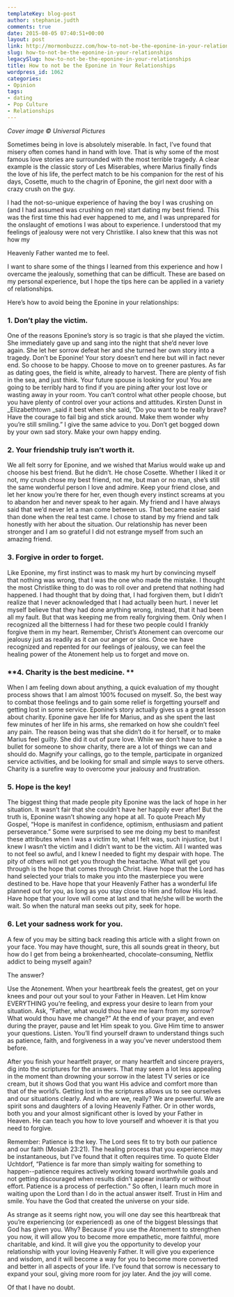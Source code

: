 ```yaml
---
templateKey: blog-post
author: stephanie.judth
comments: true
date: 2015-08-05 07:40:51+00:00
layout: post
link: http://mormonbuzzz.com/how-to-not-be-the-eponine-in-your-relationships/
slug: how-to-not-be-the-eponine-in-your-relationships
legacySlug: how-to-not-be-the-eponine-in-your-relationships
title: How to not be the Eponine in Your Relationships
wordpress_id: 1062
categories:
- Opinion
tags:
- dating
- Pop Culture
- Relationships
---
```


_Cover image © Universal Pictures_

Sometimes being in love is absolutely miserable. In fact, I’ve found that misery often comes hand in hand with love. That is why some of the most famous love stories are surrounded with the most terrible tragedy. A clear example is the classic story of Les Miserables, where Marius finally finds the love of his life, the perfect match to be his companion for the rest of his days, Cosette, much to the chagrin of Eponine, the girl next door with a crazy crush on the guy.

I had the not-so-unique experience of having the boy I was crushing on (and I had assumed was crushing on me) start dating my best friend. This was the first time this had ever happened to me, and I was unprepared for the onslaught of emotions I was about to experience. I understood that my feelings of jealousy were not very Christlike. I also knew that this was not how my

Heavenly Father wanted me to feel.

I want to share some of the things I learned from this experience and how I overcame the jealously, something that can be difficult. These are based on my personal experience, but I hope the tips here can be applied in a variety of relationships.

Here’s how to avoid being the Eponine in your relationships:




### ****1. Don’t play the victim.****




One of the reasons Eponine’s story is so tragic is that she played the victim. She immediately gave up and sang into the night that she’d never love again. She let her sorrow defeat her and she turned her own story into a tragedy. Don’t be Eponine! Your story doesn’t end here but will in fact never end. So choose to be happy. Choose to move on to greener pastures. As far as dating goes, the field is white, already to harvest. There are plenty of fish in the sea, and just think. Your future spouse is looking for you! You are going to be terribly hard to find if you are pining after your lost love or wasting away in your room. You can’t control what other people choose, but you have plenty of control over your actions and attitudes. Kirsten Dunst in _Elizabethtown _said it best when she said, “Do you want to be really brave? Have the courage to fail big and stick around. Make them wonder why you’re still smiling.” I give the same advice to you. Don’t get bogged down by your own sad story. Make your own happy ending.


### **2. Your friendship truly isn’t worth it.**




We all felt sorry for Eponine, and we wished that Marius would wake up and choose his best friend. But he didn’t. He chose Cosette. Whether I liked it or not, my crush chose my best friend, not me, but man or no man, she’s still the same wonderful person I love and admire. Keep your friend close, and let her know you’re there for her, even though every instinct screams at you to abandon her and never speak to her again. My friend and I have always said that we’d never let a man come between us. That became easier said than done when the real test came. I chose to stand by my friend and talk honestly with her about the situation. Our relationship has never been stronger and I am so grateful I did not estrange myself from such an amazing friend.


### **3. Forgive in order to forget.**




Like Eponine, my first instinct was to mask my hurt by convincing myself that nothing was wrong, that I was the one who made the mistake. I thought the most Christlike thing to do was to roll over and pretend that nothing had happened. I had thought that by doing that, I had forgiven them, but I didn’t realize that I never acknowledged that I had actually been hurt. I never let myself believe that they had done anything wrong, instead, that it had been all my fault. But that was keeping me from really forgiving them. Only when I recognized all the bitterness I had for these two people could I frankly forgive them in my heart. Remember, Christ’s Atonement can overcome our jealousy just as readily as it can our anger or sins. Once we have recognized and repented for our feelings of jealousy, we can feel the healing power of the Atonement help us to forget and move on.


### **4. Charity is the best medicine. **




When I am feeling down about anything, a quick evaluation of my thought process shows that I am almost 100% focused on myself. So, the best way to combat those feelings and to gain some relief is forgetting yourself and getting lost in some service. Eponine’s story actually gives us a great lesson about charity. Eponine gave her life for Marius, and as she spent the last few minutes of her life in his arms, she remarked on how she couldn’t feel any pain. The reason being was that she didn’t do it for herself, or to make Marius feel guilty. She did it out of pure love. While we don’t have to take a bullet for someone to show charity, there are a lot of things we can and should do. Magnify your callings, go to the temple, participate in organized service activities, and be looking for small and simple ways to serve others. Charity is a surefire way to overcome your jealousy and frustration.


### **5. Hope is the key!**




The biggest thing that made people pity Eponine was the lack of hope in her situation. It wasn’t fair that she couldn’t have her happily ever after! But the truth is, Eponine wasn’t showing any hope at all. To quote Preach My Gospel, “Hope is manifest in confidence, optimism, enthusiasm and patient perseverance.” Some were surprised to see me doing my best to manifest these attributes when I was a victim to, what I felt was, such injustice, but I knew I wasn’t the victim and I didn’t want to be the victim. All I wanted was to not feel so awful, and I knew I needed to fight my despair with hope. The pity of others will not get you through the heartache. What will get you through is the hope that comes through Christ. Have hope that the Lord has hand selected your trials to make you into the masterpiece you were destined to be. Have hope that your Heavenly Father has a wonderful life planned out for you, as long as you stay close to Him and follow His lead. Have hope that your love will come at last and that he/she will be worth the wait. So when the natural man seeks out pity, seek for hope.


### **6. Let your sadness work for you.**




A few of you may be sitting back reading this article with a slight frown on your face. You may have thought, sure, this all sounds great in theory, but how do I get from being a brokenhearted, chocolate-consuming, Netflix addict to being myself again?

The answer?

Use the Atonement. When your heartbreak feels the greatest, get on your knees and pour out your soul to your Father in Heaven. Let Him know EVERYTHING you’re feeling, and express your desire to learn from your situation. Ask, “Father, what would thou have me learn from my sorrow? What would thou have me change?” At the end of your prayer, and even during the prayer, pause and let Him speak to you. Give Him time to answer your questions. Listen. You’ll find yourself drawn to understand things such as patience, faith, and forgiveness in a way you’ve never understood them before.

After you finish your heartfelt prayer, or many heartfelt and sincere prayers, dig into the scriptures for the answers. That may seem a lot less appealing in the moment than drowning your sorrow in the latest TV series or ice cream, but it shows God that you want His advice and comfort more than that of the world’s. Getting lost in the scriptures allows us to see ourselves and our situations clearly. And who are we, really? We are powerful. We are spirit sons and daughters of a loving Heavenly Father. Or in other words, both you and your almost significant other is loved by your Father in Heaven. He can teach you how to love yourself and whoever it is that you need to forgive.

Remember: Patience is the key. The Lord sees fit to try both our patience and our faith (Mosiah 23:21). The healing process that you experience may be instantaneous, but I’ve found that it often requires time. To quote Elder Uchtdorf, “Patience is far more than simply waiting for something to happen--patience requires actively working toward worthwhile goals and not getting discouraged when results didn’t appear instantly or without effort. Patience is a process of perfection.” So often, I learn much more in waiting upon the Lord than I do in the actual answer itself. Trust in Him and smile. You have the God that created the universe on your side.

As strange as it seems right now, you will one day see this heartbreak that you’re experiencing (or experienced) as one of the biggest blessings that God has given you. Why? Because if you use the Atonement to strengthen you now, it will allow you to become more empathetic, more faithful, more charitable, and kind. It will give you the opportunity to develop your relationship with your loving Heavenly Father. It will give you experience and wisdom, and it will become a way for you to become more converted and better in all aspects of your life. I’ve found that sorrow is necessary to expand your soul, giving more room for joy later. And the joy will come.

Of that I have no doubt.

